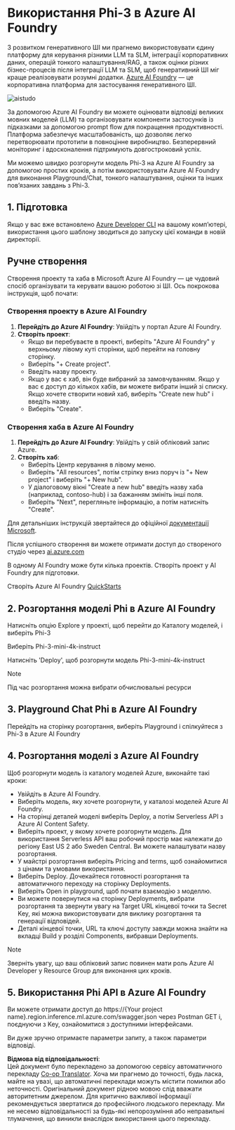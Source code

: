 <!--
CO_OP_TRANSLATOR_METADATA:
{
  "original_hash": "3a1e48b628022485aac989c9f733e792",
  "translation_date": "2025-07-09T20:08:01+00:00",
  "source_file": "md/02.QuickStart/AzureAIFoundry_QuickStart.md",
  "language_code": "uk"
}
-->
# **Використання Phi-3 в Azure AI Foundry**

З розвитком генеративного ШІ ми прагнемо використовувати єдину платформу для керування різними LLM та SLM, інтеграції корпоративних даних, операцій тонкого налаштування/RAG, а також оцінки різних бізнес-процесів після інтеграції LLM та SLM, щоб генеративний ШІ міг краще реалізовувати розумні додатки. [Azure AI Foundry](https://ai.azure.com) — це корпоративна платформа для застосування генеративного ШІ.

![aistudo](../../../../imgs/01/02/03/aifoundry_home.png)

За допомогою Azure AI Foundry ви можете оцінювати відповіді великих мовних моделей (LLM) та організовувати компоненти застосунків із підказками за допомогою prompt flow для покращення продуктивності. Платформа забезпечує масштабованість, що дозволяє легко перетворювати прототипи в повноцінне виробництво. Безперервний моніторинг і вдосконалення підтримують довгостроковий успіх.

Ми можемо швидко розгорнути модель Phi-3 на Azure AI Foundry за допомогою простих кроків, а потім використовувати Azure AI Foundry для виконання Playground/Chat, тонкого налаштування, оцінки та інших пов’язаних завдань з Phi-3.

## **1. Підготовка**

Якщо у вас вже встановлено [Azure Developer CLI](https://learn.microsoft.com/azure/developer/azure-developer-cli/overview?WT.mc_id=aiml-138114-kinfeylo) на вашому комп’ютері, використання цього шаблону зводиться до запуску цієї команди в новій директорії.

## Ручне створення

Створення проекту та хаба в Microsoft Azure AI Foundry — це чудовий спосіб організувати та керувати вашою роботою зі ШІ. Ось покрокова інструкція, щоб почати:

### Створення проекту в Azure AI Foundry

1. **Перейдіть до Azure AI Foundry**: Увійдіть у портал Azure AI Foundry.
2. **Створіть проект**:
   - Якщо ви перебуваєте в проекті, виберіть "Azure AI Foundry" у верхньому лівому куті сторінки, щоб перейти на головну сторінку.
   - Виберіть "+ Create project".
   - Введіть назву проекту.
   - Якщо у вас є хаб, він буде вибраний за замовчуванням. Якщо у вас є доступ до кількох хабів, ви можете вибрати інший зі списку. Якщо хочете створити новий хаб, виберіть "Create new hub" і введіть назву.
   - Виберіть "Create".

### Створення хаба в Azure AI Foundry

1. **Перейдіть до Azure AI Foundry**: Увійдіть у свій обліковий запис Azure.
2. **Створіть хаб**:
   - Виберіть Центр керування в лівому меню.
   - Виберіть "All resources", потім стрілку вниз поруч із "+ New project" і виберіть "+ New hub".
   - У діалоговому вікні "Create a new hub" введіть назву хаба (наприклад, contoso-hub) і за бажанням змініть інші поля.
   - Виберіть "Next", перегляньте інформацію, а потім натисніть "Create".

Для детальніших інструкцій звертайтеся до офіційної [документації Microsoft](https://learn.microsoft.com/azure/ai-studio/how-to/create-projects).

Після успішного створення ви можете отримати доступ до створеного студіо через [ai.azure.com](https://ai.azure.com/)

В одному AI Foundry може бути кілька проектів. Створіть проект у AI Foundry для підготовки.

Створіть Azure AI Foundry [QuickStarts](https://learn.microsoft.com/azure/ai-studio/quickstarts/get-started-code)

## **2. Розгортання моделі Phi в Azure AI Foundry**

Натисніть опцію Explore у проекті, щоб перейти до Каталогу моделей, і виберіть Phi-3

Виберіть Phi-3-mini-4k-instruct

Натисніть 'Deploy', щоб розгорнути модель Phi-3-mini-4k-instruct

> [!NOTE]
>
> Під час розгортання можна вибрати обчислювальні ресурси

## **3. Playground Chat Phi в Azure AI Foundry**

Перейдіть на сторінку розгортання, виберіть Playground і спілкуйтеся з Phi-3 в Azure AI Foundry

## **4. Розгортання моделі з Azure AI Foundry**

Щоб розгорнути модель із каталогу моделей Azure, виконайте такі кроки:

- Увійдіть в Azure AI Foundry.
- Виберіть модель, яку хочете розгорнути, у каталозі моделей Azure AI Foundry.
- На сторінці деталей моделі виберіть Deploy, а потім Serverless API з Azure AI Content Safety.
- Виберіть проект, у якому хочете розгорнути модель. Для використання Serverless API ваш робочий простір має належати до регіону East US 2 або Sweden Central. Ви можете налаштувати назву розгортання.
- У майстрі розгортання виберіть Pricing and terms, щоб ознайомитися з цінами та умовами використання.
- Виберіть Deploy. Дочекайтеся готовності розгортання та автоматичного переходу на сторінку Deployments.
- Виберіть Open in playground, щоб почати взаємодію з моделлю.
- Ви можете повернутися на сторінку Deployments, вибрати розгортання та звернути увагу на Target URL кінцевої точки та Secret Key, які можна використовувати для виклику розгортання та генерації відповідей.
- Деталі кінцевої точки, URL та ключі доступу завжди можна знайти на вкладці Build у розділі Components, вибравши Deployments.

> [!NOTE]
> Зверніть увагу, що ваш обліковий запис повинен мати роль Azure AI Developer у Resource Group для виконання цих кроків.

## **5. Використання Phi API в Azure AI Foundry**

Ви можете отримати доступ до https://{Your project name}.region.inference.ml.azure.com/swagger.json через Postman GET і, поєднуючи з Key, ознайомитися з доступними інтерфейсами.

Ви дуже зручно отримаєте параметри запиту, а також параметри відповіді.

**Відмова від відповідальності**:  
Цей документ було перекладено за допомогою сервісу автоматичного перекладу [Co-op Translator](https://github.com/Azure/co-op-translator). Хоча ми прагнемо до точності, будь ласка, майте на увазі, що автоматичні переклади можуть містити помилки або неточності. Оригінальний документ рідною мовою слід вважати авторитетним джерелом. Для критично важливої інформації рекомендується звертатися до професійного людського перекладу. Ми не несемо відповідальності за будь-які непорозуміння або неправильні тлумачення, що виникли внаслідок використання цього перекладу.